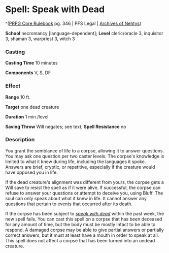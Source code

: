 # Spell: Speak with Dead

^([PRPG Core Rulebook][ss-speak-with-dead] pg. 346 | PFS Legal | [Archives of Nehtys][sn-speak-with-dead])

**School** necromancy [language-dependent]; **Level** cleric/oracle 3, inquisitor 3, shaman 3, warpriest 3, witch 3

### Casting

**Casting Time** 10 minutes  

**Components** V, S, DF

### Effect

**Range** 10 ft.  

**Target** one dead creature  

**Duration** 1 min./level  

**Saving Throw** Will negates; see text; **Spell Resistance** no

### Description

You grant the semblance of life to a corpse, allowing it to answer questions. You may ask one question per two caster levels. The corpse's knowledge is limited to what it knew during life, including the languages it spoke. Answers are brief, cryptic, or repetitive, especially if the creature would have opposed you in life.  

If the dead creature's alignment was different from yours, the corpse gets a Will save to resist the spell as if it were alive. If successful, the corpse can refuse to answer your questions or attempt to deceive you, using Bluff. The soul can only speak about what it knew in life. It cannot answer any questions that pertain to events that occurred after its death.  

If the corpse has been subject to _[speak with dead]_ within the past week, the new spell fails. You can cast this spell on a corpse that has been deceased for any amount of time, but the body must be mostly intact to be able to respond. A damaged corpse may be able to give partial answers or partially correct answers, but it must at least have a mouth in order to speak at all. This spell does not affect a corpse that has been turned into an undead creature.

[ss-speak-with-dead]: http://paizo.com/pathfinderRPG/v57
[sn-speak-with-dead]: http://www.archivesofnethys.com/SpellDisplay.aspx?ItemName=Speak%20with%20Dead
[speak with dead]: http://www.archivesofnethys.com/SpellDisplay.aspx?ItemName=speak%20with%20dead